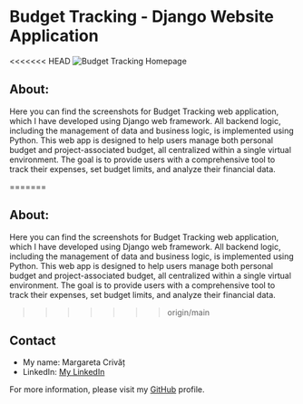 # Budget Tracking - Django Website Application

<<<<<<< HEAD
![Budget Tracking Homepage](static/assets/img/budget_tracking_homepage.jpg)

## About:
Here you can find the screenshots for Budget Tracking web application, which I have developed using Django web 
framework. All backend logic, including the management of data and business logic, is implemented using Python. 
This web app is designed to help users manage both personal budget and project-associated budget, all centralized 
within a single virtual environment. The goal is to provide users with a comprehensive tool to track their expenses, 
set budget limits, and analyze their financial data.

=======
## About:
Here you can find the screenshots for Budget Tracking web application, which I have developed using Django web framework.
All backend logic, including the management of data and business logic, is implemented using Python. 
This web app is designed to help users manage both personal budget and project-associated budget, all centralized 
within a single virtual environment. 
The goal is to provide users with a comprehensive tool to track their expenses, set budget limits, and analyze their 
financial data.
>>>>>>> origin/main

## Contact
- My name: Margareta Crivăț
- LinkedIn: [My LinkedIn](https://www.linkedin.com/in/margaretacrivat/)

For more information, please visit my [GitHub](https://github.com/margaretacrivat) profile.
